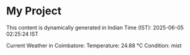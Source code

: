 # My Project

This content is dynamically generated in Indian Time (IST): 2025-06-05 02:25:24 IST


Current Weather in Coimbatore:
Temperature: 24.88 °C
Condition: mist
